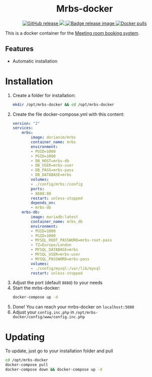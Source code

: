 <h1 align="center">
    Mrbs-docker
</h1>

<p align="center">
    <a href="https://github.com/dorianim/mrbs-docker/releases/latest">
        <img src="https://img.shields.io/github/v/release/dorianim/mrbs-docker?logo=github&logoColor=white" alt="GitHub release"/>
    </a>
    <a href="https://www.gnu.org/licenses/agpl-3.0">
        <img src="https://img.shields.io/badge/License-AGPL%20v3-blue.svg" />
    </a>
    <a href="https://github.com/dorianim/mrbs-docker/actions/workflows/release.yml">
        <img src="https://github.com/dorianim/mrbs-docker/actions/workflows/release.yml/badge.svg" alt="Badge release image" />
    </a>
    <a href="https://hub.docker.com/r/dorianim/mrbs">
        <img src="https://img.shields.io/docker/pulls/dorianim/mrbs.svg" alt="Docker pulls" />
    </a>
</p>

This is a docker container for the [Meeting room booking system](https://github.com/meeting-room-booking-system/mrbs-code).

## Features
- Automatic installation

# Installation
1. Create a folder for installation:
    ```bash
    mkdir /opt/mrbs-docker && cd /opt/mrbs-docker
    ```
2. Create the file docker-compose.yml with this content:
    ```yaml
    version: "2"
    services:
        mrbs:
            image: dorianim/mrbs
            container_name: mrbs
            environment:
            - PUID=1000
            - PGID=1000
            - DB_HOST=mrbs-db
            - DB_USER=mrbs-user
            - DB_PASS=mrbs-pass
            - DB_DATABASE=mrbs
            volumes:
            - ./config/mrbs:/config
            ports:
            - 8888:80
            restart: unless-stopped
            depends_on:
            - mrbs-db
        mrbs-db:
            image: mariadb:latest
            container_name: mrbs_db
            environment:
            - PUID=1000
            - PGID=1000
            - MYSQL_ROOT_PASSWORD=mrbs-root-pass
            - TZ=Europe/London
            - MYSQL_DATABASE=mrbs
            - MYSQL_USER=mrbs-user
            - MYSQL_PASSWORD=mrbs-pass
            volumes:
            - ./config/mysql:/var/lib/mysql
            restart: unless-stopped
    ```
1. Adjust the port (default `8888`) to your needs
2. Start the mrbs-docker:
    ```bash
    docker-compose up -d
    ```
3. Done! You can reach your mrbs-docker on `localhost:5080`
4. Adjust your `config.inc.php` in `/opt/mrbs-docker/config/www/config.inc.php`

# Updating
To update, just go to your installation folder and pull  
```bash
cd /opt/mrbs-docker
docker-compose pull
docker-compose down && docker-compose up -d
```
